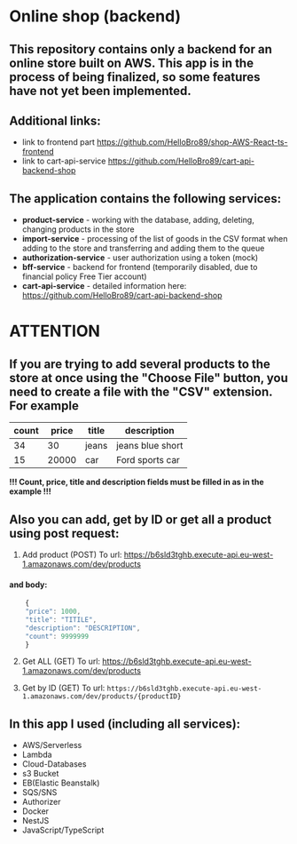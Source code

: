 # Online shop (backend)
## This repository contains only a backend for an online store built on AWS. This app is in the process of being finalized, so some features have not yet been implemented.

## Additional links:
- link to frontend part https://github.com/HelloBro89/shop-AWS-React-ts-frontend
- link to cart-api-service https://github.com/HelloBro89/cart-api-backend-shop
## The application contains the following services:
- **product-service** - working with the database, adding, deleting, changing products in the store
- **import-service** - processing of the list of goods in the CSV format when adding to the store and transferring and adding them to the queue
- **authorization-service** - user authorization using a token (mock)
- **bff-service** - backend for frontend (temporarily disabled, due to financial policy Free Tier account)
- **cart-api-service** - detailed information here: https://github.com/HelloBro89/cart-api-backend-shop 

# ATTENTION

## If you are trying to add several products to the store at once using the "Choose File" button, you need to create a file with the "CSV" extension. For example

| count | price | title |   description   |
|-------|-------|-------|-----------------|
| 34    | 30    | jeans | jeans blue short|
| 15    | 20000 | car   | Ford sports car |

**!!! Сount, price, title and description fields must be filled in as in the example !!!**

## Also you can add, get by ID or get all a product using post request:
1. Add product (POST)
To url: https://b6sld3tghb.execute-api.eu-west-1.amazonaws.com/dev/products
#### and body:

```javascript
    {
    "price": 1000,
    "title": "TITILE",
    "description": "DESCRIPTION",
    "count": 9999999
    }
```
2. Get ALL (GET)
To url: https://b6sld3tghb.execute-api.eu-west-1.amazonaws.com/dev/products

3. Get by ID (GET)
To url: `https://b6sld3tghb.execute-api.eu-west-1.amazonaws.com/dev/products/{productID}`

## In this app I used (including all services):
- AWS/Serverless
- Lambda
- Cloud-Databases
- s3 Bucket
- EB(Elastic Beanstalk)
- SQS/SNS
- Authorizer
- Docker
- NestJS
- JavaScript/TypeScript